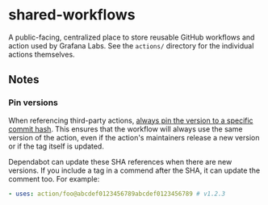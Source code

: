 # shared-workflows

A public-facing, centralized place to store reusable GitHub workflows and action
used by Grafana Labs. See the `actions/` directory for the individual actions
themselves.

## Notes

### Pin versions

When referencing third-party actions, [always pin the version to a specific
commit hash][hardening]. This ensures that the workflow will always use the same
version of the action, even if the action's maintainers release a new version or
if the tag itself is updated.

Dependabot can update these SHA references when there are new versions. If you
include a tag in a commend after the SHA, it can update the comment too. For
example:

```yaml
- uses: action/foo@abcdef0123456789abcdef0123456789 # v1.2.3
```

[hardening]: https://docs.github.com/en/actions/security-guides/security-hardening-for-github-actions#using-third-party-actions
